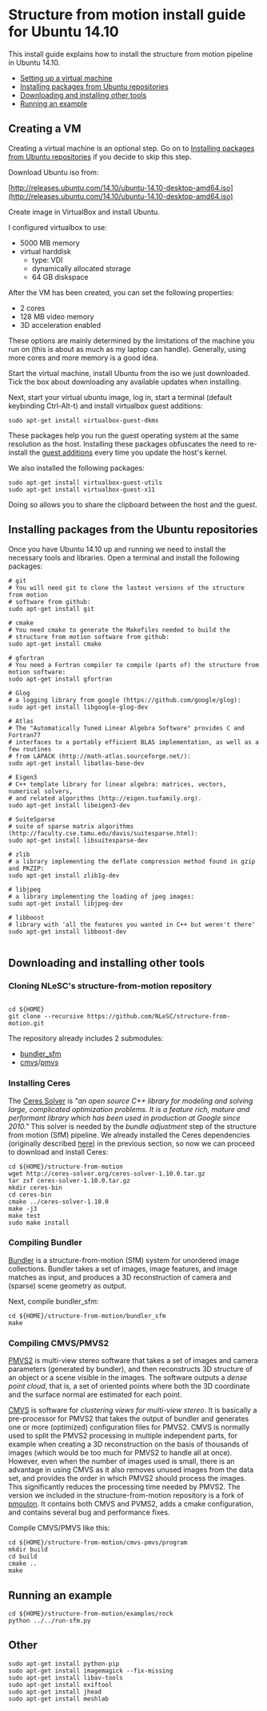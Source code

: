 Structure from motion install guide for Ubuntu 14.10
====================================================
This install guide explains how to install the structure from motion pipeline in Ubuntu 14.10. 

* [Setting up a virtual machine](#set-up-a-virtual-machine)
* [Installing packages from Ubuntu repositories](#install-packages-from-ubuntu-repositories)
* [Downloading and installing other tools](#download-and-install-other-tools)
* [Running an example](#run-an-example)

<a name="set-up-a-virtual-machine"></a>
## Creating a VM


Creating a virtual machine is an optional step. Go on to [Installing packages from Ubuntu repositories](#install-packages-from-ubuntu-repositories) if you decide to skip this step.

Download Ubuntu iso from:

[http://releases.ubuntu.com/14.10/ubuntu-14.10-desktop-amd64.iso](http://releases.ubuntu.com/14.10/ubuntu-14.10-desktop-amd64.iso)

Create image in VirtualBox and install Ubuntu. 

I configured virtualbox to use:

  * 5000 MB memory
  * virtual harddisk 
      * type: VDI
      * dynamically allocated storage
      * 64 GB diskspace
      
After the VM has been created, you can set the following properties:

  * 2 cores
  * 128 MB video memory
  * 3D acceleration enabled
  
These options are mainly determined by the limitations of the machine you run on (this is about as much as my laptop can handle). Generally, using more cores and more memory is a good idea.      

Start the virtual machine, install Ubuntu from the iso we just downloaded. Tick the box about downloading any available updates when installing.

Next, start your virtual ubuntu image, log in, start a terminal (default keybinding Ctrl-Alt-t) and install virtualbox guest additions:

    sudo apt-get install virtualbox-guest-dkms 

These packages help you run the guest operating system at the same resolution as the host. Installing these packages obfuscates the need to re-install the [guest additions](https://www.virtualbox.org/manual/ch04.html#idp96641072) every time you update the host's kernel.


We also installed the following packages:

    sudo apt-get install virtualbox-guest-utils 
    sudo apt-get install virtualbox-guest-x11
    
Doing so allows you to share the clipboard between the host and the guest.

<a name="install-packages-from-ubuntu-repositories"></a>
## Installing packages from the Ubuntu repositories

Once you have Ubuntu 14.10 up and running we need to install the necessary tools and libraries. Open a terminal  and install the following packages:

```
# git
# You will need git to clone the lastest versions of the structure from motion
# software from github:
sudo apt-get install git 

# cmake
# You need cmake to generate the Makefiles needed to build the
# structure from motion software from github:
sudo apt-get install cmake

# gfortran
# You need a Fortran compiler to compile (parts of) the structure from motion software:
sudo apt-get install gfortran

# Glog
# a logging library from google (https://github.com/google/glog):
sudo apt-get install libgoogle-glog-dev

# Atlas
# The "Automatically Tuned Linear Algebra Software" provides C and Fortran77 
# interfaces to a portably efficient BLAS implementation, as well as a few routines 
# from LAPACK (http://math-atlas.sourceforge.net/):
sudo apt-get install libatlas-base-dev

# Eigen3
# C++ template library for linear algebra: matrices, vectors, numerical solvers,
# and related algorithms (http://eigen.tuxfamily.org).
sudo apt-get install libeigen3-dev
    
# SuiteSparse
# suite of sparse matrix algorithms (http://faculty.cse.tamu.edu/davis/suitesparse.html):
sudo apt-get install libsuitesparse-dev

# zlib
# a library implementing the deflate compression method found in gzip and PKZIP:
sudo apt-get install zlib1g-dev

# libjpeg
# a library implementing the loading of jpeg images:
sudo apt-get install libjpeg-dev

# libboost
# library with 'all the features you wanted in C++ but weren't there'
sudo apt-get install libboost-dev


```

<a name="download-and-install-other-tools"></a>

## Downloading and installing other tools


### Cloning NLeSC's structure-from-motion repository


```

cd ${HOME}
git clone --recursive https://github.com/NLeSC/structure-from-motion.git

```
The repository already includes 2 submodules:

* [bundler_sfm](http://www.cs.cornell.edu/~snavely/bundler/)
* [cmvs](http://www.di.ens.fr/cmvs/)/[pmvs](http://www.di.ens.fr/pmvs/)



### Installing Ceres


The [Ceres Solver](http://ceres-solver.org) is _"an open source C++ library for modeling and solving large, 
complicated optimization problems. It is a feature rich, mature and performant library which has been used
in production at Google since 2010."_ This solver is needed by the _bundle adjustment_ step of the structure from motion (SfM) pipeline. We already installed the Ceres dependencies (originally described 
[here](http://ceres-solver.org/building.html)) in the previous section, so now we can proceed to download and install Ceres:

```
cd ${HOME}/structure-from-motion
wget http://ceres-solver.org/ceres-solver-1.10.0.tar.gz
tar zxf ceres-solver-1.10.0.tar.gz
mkdir ceres-bin
cd ceres-bin
cmake ../ceres-solver-1.10.0
make -j3
make test
sudo make install
```


### Compiling Bundler


[Bundler](http://www.cs.cornell.edu/~snavely/bundler/) is a structure-from-motion (SfM) system for unordered
image collections. Bundler takes a set of images, image features, and image matches as input, and produces a 
3D reconstruction of camera and (sparse) scene geometry as output.

Next, compile bundler_sfm: 

```
cd ${HOME}/structure-from-motion/bundler_sfm
make
```


### Compiling CMVS/PMVS2

[PMVS2](http://www.di.ens.fr/pmvs/) is multi-view stereo software that takes a set of images and camera 
parameters (generated by bundler), and then reconstructs 3D structure of an object or a scene visible in the images. The software outputs a _dense point cloud_, that is, a set of oriented points where both the 3D coordinate and the surface normal are estimated for each point. 

[CMVS](http://www.di.ens.fr/cmvs/) is software for _clustering views for multi-view stereo_. It is basically a 
pre-processor for PMVS2 that takes the output of bundler and generates one or more (optimized) configuration files for PMVS2. CMVS is normally used to split the PMVS2 processing in multiple independent parts, for example when creating a 3D reconstruction on the basis of thousands of images (which would be too much for PMVS2 to handle all at once). However, even when the number of images used is small, there is an advantage in using CMVS as it also removes unused images from the data set, and provides the order in which PMVS2 should process the images. This significantly reduces the processing time needed by PMVS2. The version we included in the structure-from-motion repository is a fork of [pmoulon](https://github.com/pmoulon/CMVS-PMVS). It contains both CMVS and PVMS2, adds a cmake configuration, and contains several bug and performance fixes. 

Compile CMVS/PMVS like this:

```
cd ${HOME}/structure-from-motion/cmvs-pmvs/program
mkdir build
cd build
cmake ..
make 
```






<a name="run-an-example"></a>
## Running an example

```
cd ${HOME}/structure-from-motion/examples/rock
python ../../run-sfm.py
```
    
## Other


```
sudo apt-get install python-pip
sudo apt-get install imagemagick --fix-missing 
sudo apt-get install libav-tools
sudo apt-get install exiftool
sudo apt-get install jhead
sudo apt-get install meshlab
```
